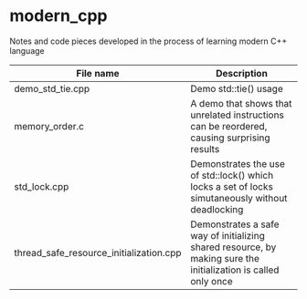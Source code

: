 # modern_cpp
Notes and code pieces developed in the process of learning modern C++ language

File name | Description
----------|------------
demo_std_tie.cpp | Demo std::tie() usage
memory_order.c | A demo that shows that unrelated instructions can be reordered, causing surprising results
std_lock.cpp | Demonstrates the use of std::lock() which locks a set of locks simutaneously without deadlocking
thread_safe_resource_initialization.cpp | Demonstrates a safe way of initializing shared resource, by making sure the initialization is called only once
